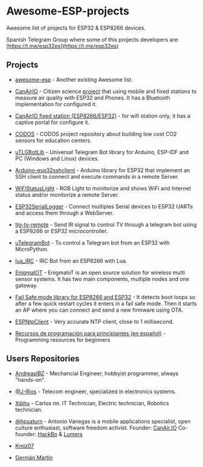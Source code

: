 
# Awesome-ESP-projects

Awesome list of projects for ESP32 & ESP8266 devices.

Spanish Telegram Group where some of this projects developers are:  
[https://t.me/esp32es](https://t.me/esp32es)

## Projects

- [awesome-esp](https://github.com/agucova/awesome-esp) - Another existing Awesome list.

- [CanAirIO](https://github.com/kike-canaries/canairio_firmware#canairio-firmware) - Citizen science [project](https://canair.io) that using mobile and fixed stations to measure air quality with ESP32 and Phones. It has a Bluetooth implementation for configured it.

- [CanAirIO fixed station (ESP8266/ESP32)](https://github.com/hpsaturn/CanAirIO_fixed_station) - for wifi station only, it has a captive portal for configure it.

- [CODOS](https://github.com/miguelangelcasanova/codos) - CODOS project repository about building low cost CO2 sensors for education centers.

- [uTLGBotLib](https://github.com/J-Rios/uTLGBotLib) - Universal Telegram Bot library for Arduino, ESP-IDF and PC (Windows and Linux) devices.

- [Arduino-esp32sshclient](https://github.com/J-Rios/Arduino-esp32sshclient) - Arduino library for ESP32 that implement an SSH client to connect and execute commands in a remote Server.

- [WiFiStatusLight](https://github.com/J-Rios/WiFiStatusLight) - RGB Light to monitorize and shows WiFi and Internet status and/or monitorize a remote Server.

- [ESP32SerialLogger](https://github.com/J-Rios/ESP32SerialLogger) - Connect multiples Serial devices to ESP32 UARTs and access them through a WebServer.

- [tlg-tv-remote](https://github.com/J-Rios/tlg-tv-remote) - Send IR signal to control TV through a telegram bot using a ESP8266 or ESP32 microcontroller.

- [uTelegramBot](https://github.com/Kmiz07/uTelegramBot) - To control a Telegram bot from an ESP32 with MicroPython.

- [lua_IRC](https://github.com/Kmiz07/lua_IRC) - IRC Bot from an ESP8266 with Lua.

- [EnigmaIOT](https://github.com/gmag11/EnigmaIOT) - EnigmaIoT is an open source solution for wireless multi sensor systems. It has two main components, multiple nodes and one gateway.

- [Fail Safe mode library for ESP8266 and ESP32](https://github.com/gmag11/FailSafeMode/) - It detects boot loops so after a few quick restart cycles it enters in a fail safe mode. Then it starts an AP where you can connect and send a new firmware using OTA.

- [ESPNtpClient](https://github.com/gmag11/ESPNtpClient) - Very accurate NTP client, close to 1 millisecond.

- [Recursos de programación para principiantes (en español)](https://github.com/Xibhu/Arduino/tree/master/RecursosProgramacionPrincipiantes) - Programming resources for beginners

## Users Repositories

- [AndreasIBZ](https://github.com/AndreasIBZ) - Mechancial Engineer, hobbyist programmer, always "hands-on".

- [@J-Rios](https://github.com/J-Rios) - Telecom engineer, specialized in electronics systems.

- [Xibhu](https://github.com/xibhu) - Carlos mr. IT Technician, Electric technician, Robotics technician.

- [@hpsaturn](https://github.com/hpsaturn) - Antonio Vanegas is a mobile applications specialist, open culture enthusiast, software freedom activist. Founder: [CanAir.IO](https://canair.io) Co-founder: [HackBo](http://hackbo.co) & [Lumera](http://lumera.co/ks)

- [Kmiz07](https://github.com/Kmiz07)

- [Germán Martín](https://github.com/gmag11)
